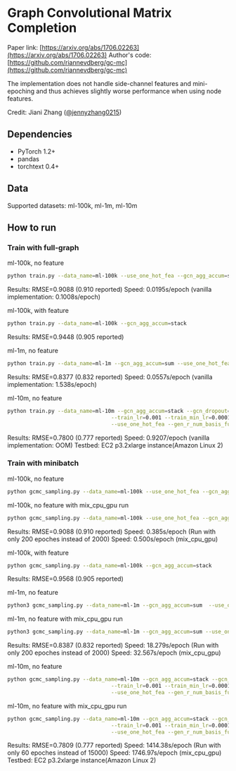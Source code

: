 # Graph Convolutional Matrix Completion

Paper link: [https://arxiv.org/abs/1706.02263](https://arxiv.org/abs/1706.02263)
Author's code: [https://github.com/riannevdberg/gc-mc](https://github.com/riannevdberg/gc-mc)

The implementation does not handle side-channel features and mini-epoching and thus achieves
slightly worse performance when using node features.

Credit: Jiani Zhang ([@jennyzhang0215](https://github.com/jennyzhang0215))

## Dependencies
* PyTorch 1.2+
* pandas
* torchtext 0.4+

## Data

Supported datasets: ml-100k, ml-1m, ml-10m

## How to run
### Train with full-graph

ml-100k, no feature
```bash
python train.py --data_name=ml-100k --use_one_hot_fea --gcn_agg_accum=stack
```
Results: RMSE=0.9088 (0.910 reported)
Speed: 0.0195s/epoch (vanilla implementation: 0.1008s/epoch)

ml-100k, with feature
```bash
python train.py --data_name=ml-100k --gcn_agg_accum=stack
```
Results: RMSE=0.9448 (0.905 reported)

ml-1m, no feature
```bash
python train.py --data_name=ml-1m --gcn_agg_accum=sum --use_one_hot_fea
```
Results: RMSE=0.8377 (0.832 reported)
Speed: 0.0557s/epoch (vanilla implementation: 1.538s/epoch)

ml-10m, no feature
```bash
python train.py --data_name=ml-10m --gcn_agg_accum=stack --gcn_dropout=0.3 \
                                 --train_lr=0.001 --train_min_lr=0.0001 --train_max_iter=15000 \
                                 --use_one_hot_fea --gen_r_num_basis_func=4
```
Results: RMSE=0.7800 (0.777 reported)
Speed: 0.9207/epoch (vanilla implementation: OOM)
Testbed: EC2 p3.2xlarge instance(Amazon Linux 2)

### Train with minibatch
ml-100k, no feature
```bash
python gcmc_sampling.py --data_name=ml-100k --use_one_hot_fea --gcn_agg_accum=stack
```
ml-100k, no feature with mix_cpu_gpu run
```bash
python gcmc_sampling.py --data_name=ml-100k --use_one_hot_fea --gcn_agg_accum=stack  --mix_cpu_gpu
```
Results: RMSE=0.9088 (0.910 reported)
Speed: 0.385s/epoch (Run with only 200 epoches instead of 2000)
Speed: 0.500s/epoch (mix_cpu_gpu)

ml-100k, with feature
```bash
python gcmc_sampling.py --data_name=ml-100k --gcn_agg_accum=stack
```
Results: RMSE=0.9568 (0.905 reported)

ml-1m, no feature
```bash
python3 gcmc_sampling.py --data_name=ml-1m --gcn_agg_accum=sum  --use_one_hot_fea
```
ml-1m, no feature with mix_cpu_gpu run
```bash
python3 gcmc_sampling.py --data_name=ml-1m --gcn_agg_accum=sum --use_one_hot_fea --mix_cpu_gpu
```
Results: RMSE=0.8387 (0.832 reported)
Speed: 18.279s/epoch (Run with only 200 epoches instead of 2000)
Speed: 32.567s/epoch (mix_cpu_gpu)

ml-10m, no feature
```bash
python gcmc_sampling.py --data_name=ml-10m --gcn_agg_accum=stack --gcn_dropout=0.3 \
                                 --train_lr=0.001 --train_min_lr=0.0001 --train_max_epoch=60 \
                                 --use_one_hot_fea --gen_r_num_basis_func=4
```
ml-10m, no feature with mix_cpu_gpu run
```bash
python gcmc_sampling.py --data_name=ml-10m --gcn_agg_accum=stack --gcn_dropout=0.3 \
                                 --train_lr=0.001 --train_min_lr=0.0001 --train_max_epoch=60 \
                                 --use_one_hot_fea --gen_r_num_basis_func=4 --mix_cpu_gpu
```
Results: RMSE=0.7809 (0.777 reported)
Speed: 1414.38s/epoch (Run with only 60 epoches instead of 15000)
Speed: 1746.97s/epoch (mix_cpu_gpu)
Testbed: EC2 p3.2xlarge instance(Amazon Linux 2)